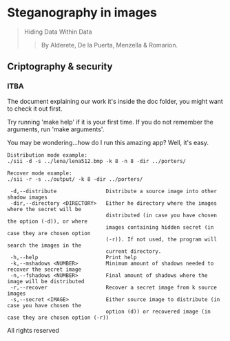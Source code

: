 # Steganography in images #
> Hiding Data Within Data
>>  By Alderete, De la Puerta, Menzella & Romarion.
## Criptography & security ##
### ITBA ###

The document explaining our work it's inside the doc folder, you might want to check it out first.

Try running 'make help' if it is your first time.
If you do not remember the arguments, run 'make arguments'.

You may be wondering...how do I run this amazing app?
Well, it's easy.

```
Distribution mode example:
./sii -d -s ../lena/lena512.bmp -k 8 -n 8 -dir ../porters/

Recover mode example:
./sii -r -s ../output/ -k 8 -dir ../porters/
 
 -d,--distribute                Distribute a source image into other shadow images
 -dir,--directory <DIRECTORY>   Either he directory where the images where the secret will be
                                distributed (in case you have chosen the option (-d)), or where
                                images containing hidden secret (in case they are chosen option
                                (-r)). If not used, the program will search the images in the
                                current directory.
 -h,--help                      Print help
 -k,--mshadows <NUMBER>         Minimum amount of shadows needed to recover the secret image
 -n,--fshadows <NUMBER>         Final amount of shadows where the image will be distributed
 -r,--recover                   Recover a secret image from k source images
 -s,--secret <IMAGE>            Either source image to distribute (in case you have chosen the
                                option (d)) or recovered image (in case they are chosen option (-r))
```

All rights reserved
